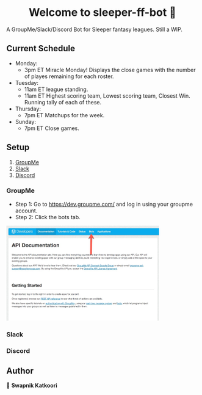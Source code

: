 <h1 align="center">Welcome to sleeper-ff-bot 👋</h1>
<p>
</p>

A GroupMe/Slack/Discord Bot for Sleeper fantasy leagues. Still a WIP.

## Current Schedule
- Monday: 
     - 3pm ET Miracle Monday! Displays the close games with the number of playes remaining for each roster. 
- Tuesday: 
     - 11am ET league standing.
     - 11am ET Highest scoring team, Lowest scoring team, Closest Win. Running tally of each of these.
- Thursday: 
     - 7pm ET Matchups for the week.
- Sunday:
     - 7pm ET Close games. 

## Setup
1. [ GroupMe ](#groupme) 
2. [ Slack ](#slack)
3. [ Discord ](#discord)

<a name="groupme"></a>
### GroupMe
- Step 1: Go to https://dev.groupme.com/ and log in using your groupme account.
- Step 2: Click the bots tab.
<img src="/Media/groupme/groupme1.jpeg" width="400"/>

<a name="slack"></a>
### Slack

<a name="discord"></a>
### Discord

## Author

👤 **Swapnik Katkoori**



